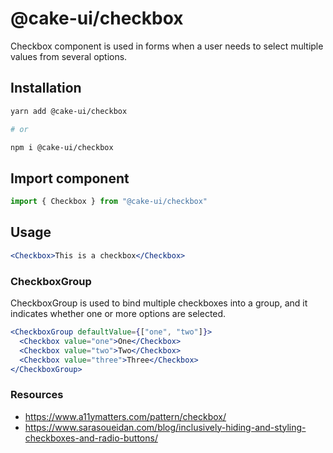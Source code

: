 # @cake-ui/checkbox

Checkbox component is used in forms when a user needs to select multiple values
from several options.

## Installation

```sh
yarn add @cake-ui/checkbox

# or

npm i @cake-ui/checkbox
```

## Import component

```jsx
import { Checkbox } from "@cake-ui/checkbox"
```

## Usage

```jsx
<Checkbox>This is a checkbox</Checkbox>
```

### CheckboxGroup

CheckboxGroup is used to bind multiple checkboxes into a group, and it indicates
whether one or more options are selected.

```jsx
<CheckboxGroup defaultValue={["one", "two"]}>
  <Checkbox value="one">One</Checkbox>
  <Checkbox value="two">Two</Checkbox>
  <Checkbox value="three">Three</Checkbox>
</CheckboxGroup>
```

### Resources

- https://www.a11ymatters.com/pattern/checkbox/
- https://www.sarasoueidan.com/blog/inclusively-hiding-and-styling-checkboxes-and-radio-buttons/
